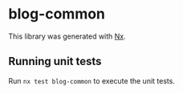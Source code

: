 # blog-common

This library was generated with [Nx](https://nx.dev).

## Running unit tests

Run `nx test blog-common` to execute the unit tests.
